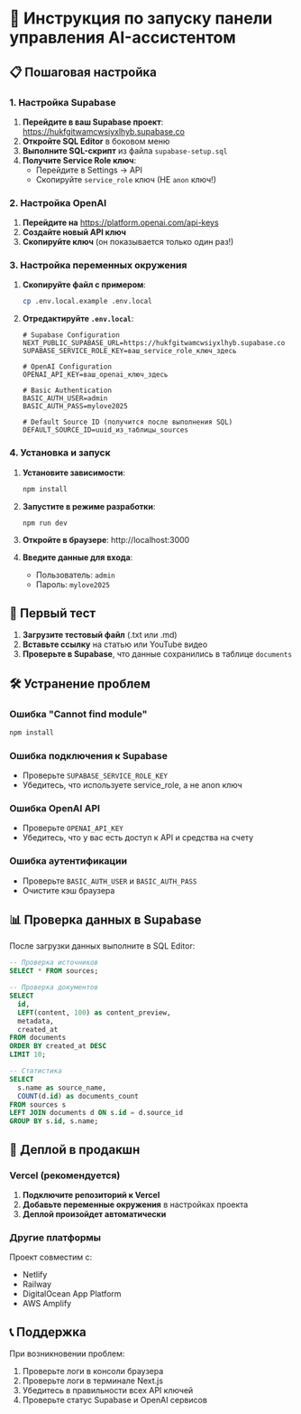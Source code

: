 # 🚀 Инструкция по запуску панели управления AI-ассистентом

## 📋 Пошаговая настройка

### 1. Настройка Supabase

1. **Перейдите в ваш Supabase проект**: https://hukfgitwamcwsiyxlhyb.supabase.co
2. **Откройте SQL Editor** в боковом меню
3. **Выполните SQL-скрипт** из файла `supabase-setup.sql`
4. **Получите Service Role ключ**:
   - Перейдите в Settings → API
   - Скопируйте `service_role` ключ (НЕ `anon` ключ!)

### 2. Настройка OpenAI

1. **Перейдите на** https://platform.openai.com/api-keys
2. **Создайте новый API ключ**
3. **Скопируйте ключ** (он показывается только один раз!)

### 3. Настройка переменных окружения

1. **Скопируйте файл с примером**:
   ```bash
   cp .env.local.example .env.local
   ```

2. **Отредактируйте `.env.local`**:
   ```env
   # Supabase Configuration
   NEXT_PUBLIC_SUPABASE_URL=https://hukfgitwamcwsiyxlhyb.supabase.co
   SUPABASE_SERVICE_ROLE_KEY=ваш_service_role_ключ_здесь
   
   # OpenAI Configuration
   OPENAI_API_KEY=ваш_openai_ключ_здесь
   
   # Basic Authentication
   BASIC_AUTH_USER=admin
   BASIC_AUTH_PASS=mylove2025
   
   # Default Source ID (получится после выполнения SQL)
   DEFAULT_SOURCE_ID=uuid_из_таблицы_sources
   ```

### 4. Установка и запуск

1. **Установите зависимости**:
   ```bash
   npm install
   ```

2. **Запустите в режиме разработки**:
   ```bash
   npm run dev
   ```

3. **Откройте в браузере**: http://localhost:3000

4. **Введите данные для входа**:
   - Пользователь: `admin`
   - Пароль: `mylove2025`

## 🎯 Первый тест

1. **Загрузите тестовый файл** (.txt или .md)
2. **Вставьте ссылку** на статью или YouTube видео
3. **Проверьте в Supabase**, что данные сохранились в таблице `documents`

## 🛠️ Устранение проблем

### Ошибка "Cannot find module"
```bash
npm install
```

### Ошибка подключения к Supabase
- Проверьте `SUPABASE_SERVICE_ROLE_KEY` 
- Убедитесь, что используете service_role, а не anon ключ

### Ошибка OpenAI API
- Проверьте `OPENAI_API_KEY`
- Убедитесь, что у вас есть доступ к API и средства на счету

### Ошибка аутентификации
- Проверьте `BASIC_AUTH_USER` и `BASIC_AUTH_PASS`
- Очистите кэш браузера

## 📊 Проверка данных в Supabase

После загрузки данных выполните в SQL Editor:

```sql
-- Проверка источников
SELECT * FROM sources;

-- Проверка документов
SELECT 
  id,
  LEFT(content, 100) as content_preview,
  metadata,
  created_at
FROM documents
ORDER BY created_at DESC
LIMIT 10;

-- Статистика
SELECT 
  s.name as source_name,
  COUNT(d.id) as documents_count
FROM sources s
LEFT JOIN documents d ON s.id = d.source_id
GROUP BY s.id, s.name;
```

## 🚀 Деплой в продакшн

### Vercel (рекомендуется)

1. **Подключите репозиторий к Vercel**
2. **Добавьте переменные окружения** в настройках проекта
3. **Деплой произойдет автоматически**

### Другие платформы

Проект совместим с:
- Netlify
- Railway  
- DigitalOcean App Platform
- AWS Amplify

## 📞 Поддержка

При возникновении проблем:
1. Проверьте логи в консоли браузера
2. Проверьте логи в терминале Next.js
3. Убедитесь в правильности всех API ключей
4. Проверьте статус Supabase и OpenAI сервисов